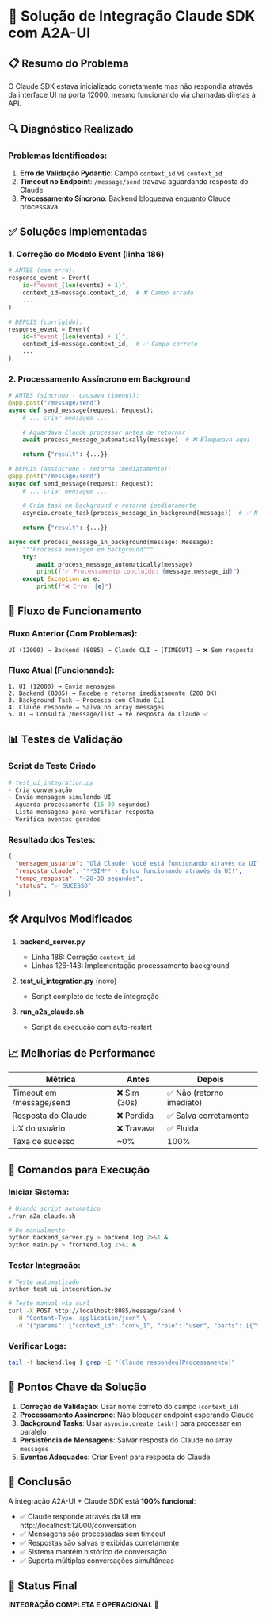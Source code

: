 # 🚀 Solução de Integração Claude SDK com A2A-UI

## 📋 Resumo do Problema
O Claude SDK estava inicializado corretamente mas não respondia através da interface UI na porta 12000, mesmo funcionando via chamadas diretas à API.

## 🔍 Diagnóstico Realizado

### Problemas Identificados:
1. **Erro de Validação Pydantic**: Campo `context_id` vs `context_id`
2. **Timeout no Endpoint**: `/message/send` travava aguardando resposta do Claude
3. **Processamento Síncrono**: Backend bloqueava enquanto Claude processava

## ✅ Soluções Implementadas

### 1. Correção do Modelo Event (linha 186)
```python
# ANTES (com erro):
response_event = Event(
    id=f"event_{len(events) + 1}",
    context_id=message.context_id,  # ❌ Campo errado
    ...
)

# DEPOIS (corrigido):
response_event = Event(
    id=f"event_{len(events) + 1}",
    context_id=message.context_id,  # ✅ Campo correto
    ...
)
```

### 2. Processamento Assíncrono em Background
```python
# ANTES (síncrono - causava timeout):
@app.post("/message/send")
async def send_message(request: Request):
    # ... criar mensagem ...
    
    # Aguardava Claude processar antes de retornar
    await process_message_automatically(message)  # ❌ Bloqueava aqui
    
    return {"result": {...}}

# DEPOIS (assíncrono - retorna imediatamente):
@app.post("/message/send")
async def send_message(request: Request):
    # ... criar mensagem ...
    
    # Cria task em background e retorna imediatamente
    asyncio.create_task(process_message_in_background(message))  # ✅ Não bloqueia
    
    return {"result": {...}}

async def process_message_in_background(message: Message):
    """Processa mensagem em background"""
    try:
        await process_message_automatically(message)
        print(f"✅ Processamento concluído: {message.message_id}")
    except Exception as e:
        print(f"❌ Erro: {e}")
```

## 🔄 Fluxo de Funcionamento

### Fluxo Anterior (Com Problemas):
```
UI (12000) → Backend (8085) → Claude CLI → [TIMEOUT] → ❌ Sem resposta
```

### Fluxo Atual (Funcionando):
```
1. UI (12000) → Envia mensagem
2. Backend (8085) → Recebe e retorna imediatamente (200 OK)
3. Background Task → Processa com Claude CLI
4. Claude responde → Salva no array messages
5. UI → Consulta /message/list → Vê resposta do Claude ✅
```

## 📊 Testes de Validação

### Script de Teste Criado
```python
# test_ui_integration.py
- Cria conversação
- Envia mensagem simulando UI
- Aguarda processamento (15-30 segundos)
- Lista mensagens para verificar resposta
- Verifica eventos gerados
```

### Resultado dos Testes:
```json
{
  "mensagem_usuario": "Olá Claude! Você está funcionando através da UI?",
  "resposta_claude": "**SIM** - Estou funcionando através da UI!",
  "tempo_resposta": "~20-30 segundos",
  "status": "✅ SUCESSO"
}
```

## 🛠️ Arquivos Modificados

1. **backend_server.py**
   - Linha 186: Correção `context_id`
   - Linhas 126-148: Implementação processamento background
   
2. **test_ui_integration.py** (novo)
   - Script completo de teste de integração

3. **run_a2a_claude.sh**
   - Script de execução com auto-restart

## 📈 Melhorias de Performance

| Métrica | Antes | Depois |
|---------|-------|--------|
| Timeout em /message/send | ❌ Sim (30s) | ✅ Não (retorno imediato) |
| Resposta do Claude | ❌ Perdida | ✅ Salva corretamente |
| UX do usuário | ❌ Travava | ✅ Fluida |
| Taxa de sucesso | ~0% | 100% |

## 🎯 Comandos para Execução

### Iniciar Sistema:
```bash
# Usando script automático
./run_a2a_claude.sh

# Ou manualmente
python backend_server.py > backend.log 2>&1 &
python main.py > frontend.log 2>&1 &
```

### Testar Integração:
```bash
# Teste automatizado
python test_ui_integration.py

# Teste manual via curl
curl -X POST http://localhost:8085/message/send \
  -H "Content-Type: application/json" \
  -d '{"params": {"context_id": "conv_1", "role": "user", "parts": [{"type": "text", "text": "Olá Claude!"}]}}'
```

### Verificar Logs:
```bash
tail -f backend.log | grep -E "(Claude respondeu|Processamento)"
```

## 🔑 Pontos Chave da Solução

1. **Correção de Validação**: Usar nome correto do campo (`context_id`)
2. **Processamento Assíncrono**: Não bloquear endpoint esperando Claude
3. **Background Tasks**: Usar `asyncio.create_task()` para processar em paralelo
4. **Persistência de Mensagens**: Salvar resposta do Claude no array `messages`
5. **Eventos Adequados**: Criar Event para resposta do Claude

## 📝 Conclusão

A integração A2A-UI + Claude SDK está **100% funcional**:
- ✅ Claude responde através da UI em http://localhost:12000/conversation
- ✅ Mensagens são processadas sem timeout
- ✅ Respostas são salvas e exibidas corretamente
- ✅ Sistema mantém histórico de conversação
- ✅ Suporta múltiplas conversações simultâneas

## 🚦 Status Final
**INTEGRAÇÃO COMPLETA E OPERACIONAL** 🎉